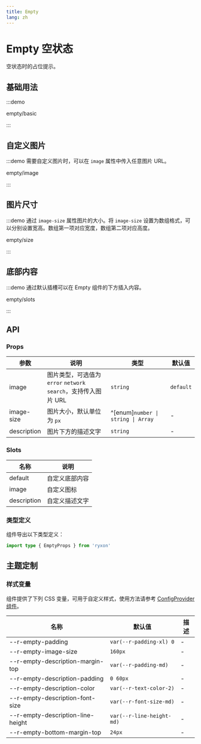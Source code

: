 ```yaml
---
title: Empty
lang: zh
---
```


# Empty 空状态

空状态时的占位提示。

## 基础用法

:::demo

empty/basic

:::

## 自定义图片

:::demo 需要自定义图片时，可以在 `image` 属性中传入任意图片 URL。

empty/image

:::

## 图片尺寸

:::demo 通过 `image-size` 属性图片的大小。将 `image-size` 设置为数组格式，可以分别设置宽高。数组第一项对应宽度，数组第二项对应高度。

empty/size

:::

## 底部内容

:::demo 通过默认插槽可以在 Empty 组件的下方插入内容。

empty/slots

:::

## API

### Props

| 参数 | 说明 | 类型 | 默认值 |
| --- | --- | --- | --- |
| image | 图片类型，可选值为 `error` `network` `search`，支持传入图片 URL | `string` | `default` |
| image-size | 图片大小，默认单位为 `px` | ^[enum]`number \| string \| Array` | - |
| description | 图片下方的描述文字 | `string` | - |

### Slots

| 名称        | 说明           |
| ----------- | -------------- |
| default     | 自定义底部内容 |
| image       | 自定义图标     |
| description | 自定义描述文字 |

### 类型定义

组件导出以下类型定义：

```ts
import type { EmptyProps } from 'ryxon'
```

## 主题定制

### 样式变量

组件提供了下列 CSS 变量，可用于自定义样式，使用方法请参考 [ConfigProvider 组件](/zh/component/config-provider.html)。

| 名称                              | 默认值                    | 描述 |
| --------------------------------- | ------------------------- | ---- |
| --r-empty-padding                 | `var(--r-padding-xl) 0`   | -    |
| --r-empty-image-size              | `160px`                   | -    |
| --r-empty-description-margin-top  | `var(--r-padding-md)`     | -    |
| --r-empty-description-padding     | `0 60px`                  | -    |
| --r-empty-description-color       | `var(--r-text-color-2)`   | -    |
| --r-empty-description-font-size   | `var(--r-font-size-md)`   | -    |
| --r-empty-description-line-height | `var(--r-line-height-md)` | -    |
| --r-empty-bottom-margin-top       | `24px`                    | -    |
